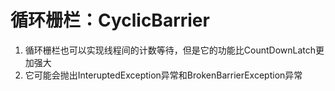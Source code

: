 # 循环栅栏：CyclicBarrier

1. 循环栅栏也可以实现线程间的计数等待，但是它的功能比CountDownLatch更加强大  
2. 它可能会抛出InteruptedException异常和BrokenBarrierException异常